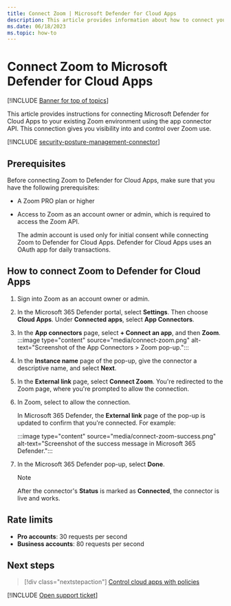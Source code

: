 ```yaml
---
title: Connect Zoom | Microsoft Defender for Cloud Apps
description: This article provides information about how to connect your Zoom environment  to Defender for Cloud Apps using the API connector for visibility and control over use.
ms.date: 06/18/2023
ms.topic: how-to
---
```


# Connect Zoom to Microsoft Defender for Cloud Apps
<!--add missing protect information-->
[!INCLUDE [Banner for top of topics](includes/banner.md)]

This article provides instructions for connecting Microsoft Defender for Cloud Apps to your existing Zoom environment using the app connector API. This connection gives you visibility into and control over Zoom use.

[!INCLUDE [security-posture-management-connector](includes/security-posture-management-connector.md)]


## Prerequisites

Before connecting Zoom to Defender for Cloud Apps, make sure that you have the following prerequisites:

- A Zoom PRO plan or higher
- Access to Zoom as an account owner or admin, which is required to access the Zoom API.

    The admin account is used only for initial consent while connecting Zoom to Defender for Cloud Apps. Defender for Cloud Apps uses an OAuth app for daily transactions.

## How to connect Zoom to Defender for Cloud Apps

1. Sign into Zoom as an account owner or admin.

1. In the Microsoft 365 Defender portal, select **Settings**. Then choose **Cloud Apps**. Under **Connected apps**, select **App Connectors**.

1. In the **App connectors** page, select **+ Connect an app**, and then **Zoom**.
    :::image type="content" source="media/connect-zoom.png" alt-text="Screenshot of the App Connectors > Zoom pop-up.":::

1. In the **Instance name** page of the pop-up, give the connector a descriptive name, and select **Next**.

1. In the **External link** page, select **Connect Zoom**.  You're redirected to the Zoom page, where you're prompted to allow the connection.

1. In Zoom, select to allow the connection. 

    In Microsoft 365 Defender, the **External link** page of the pop-up is updated to confirm that you're connected. For example:

    :::image type="content" source="media/connect-zoom-success.png" alt-text="Screenshot of the success message in Microsoft 365 Defender.":::

1. In the Microsoft 365 Defender pop-up, select **Done**.

   > [!NOTE]
   > After the connector's **Status** is marked as **Connected**, the connector is live and works.

## Rate limits

- **Pro accounts**: 30 requests per second
- **Business accounts**: 80 requests per second

## Next steps

> [!div class="nextstepaction"]
> [Control cloud apps with policies](control-cloud-apps-with-policies.md)

[!INCLUDE [Open support ticket](includes/support.md)]
